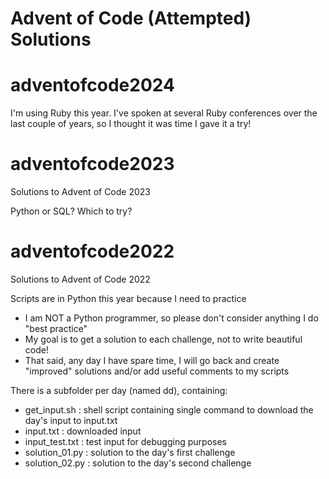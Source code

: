 # Advent of Code (Attempted) Solutions

# adventofcode2024

I'm using Ruby this year. 
I've spoken at several Ruby conferences over the last couple of years, so I thought it was time I gave it a try!

# adventofcode2023

Solutions to Advent of Code 2023

Python or SQL? Which to try?

# adventofcode2022

Solutions to Advent of Code 2022

Scripts are in Python this year because I need to practice
* I am NOT a Python programmer, so please don't consider anything I do "best practice"
* My goal is to get a solution to each challenge, not to write beautiful code!
* That said, any day I have spare time, I will go back and create "improved" solutions and/or add useful comments to my scripts

There is a subfolder per day (named dd), containing:
* get_input.sh : shell script containing single command to download the day's input to input.txt
* input.txt : downloaded input
* input_test.txt : test input for debugging purposes
* solution_01.py : solution to the day's first challenge
* solution_02.py : solution to the day's second challenge
